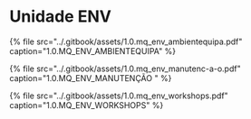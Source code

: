 # Unidade ENV

{% file src="../.gitbook/assets/1.0.mq\_env\_ambientequipa.pdf" caption="1.0.MQ\_ENV\_AMBIENTEQUIPA" %}

{% file src="../.gitbook/assets/1.0.mq\_env\_manutenc-a-o.pdf" caption="1.0.MQ\_ENV\_MANUTENÇÃO " %}

{% file src="../.gitbook/assets/1.0.mq\_env\_workshops.pdf" caption="1.0.MQ\_ENV\_WORKSHOPS" %}


